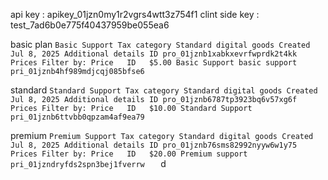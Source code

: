 api key : apikey_01jzn0my1r2vgrs4wtt3z754f1
clint side key : test_7ad6b0e775f40437959be055ea6

basic plan `Basic Support
Tax category
Standard digital goods
Created
Jul 8, 2025
Additional details
ID
pro_01jznb1xabkxevrfwprdk2t4kk
Prices
Filter by:
Price	ID	
$5.00
Basic Support
basic support
pri_01jznb4hf989mdjcqj085bfse6	
`

standard `Standard Support
Tax category
Standard digital goods
Created
Jul 8, 2025
Additional details
ID
pro_01jznb6787tp3923bq6v57xg6f
Prices
Filter by:
Price	ID	
$10.00
Standard Support
pri_01jznb6ttvbb0qpzam4af9ea79	
`

premium `Premium Support
Tax category
Standard digital goods
Created
Jul 8, 2025
Additional details
ID
pro_01jznb76sms82992nyyw6w1y75
Prices
Filter by:
Price	ID	
$20.00
Premium support
pri_01jzndryfds2spn3bej1fverrw	
`  d